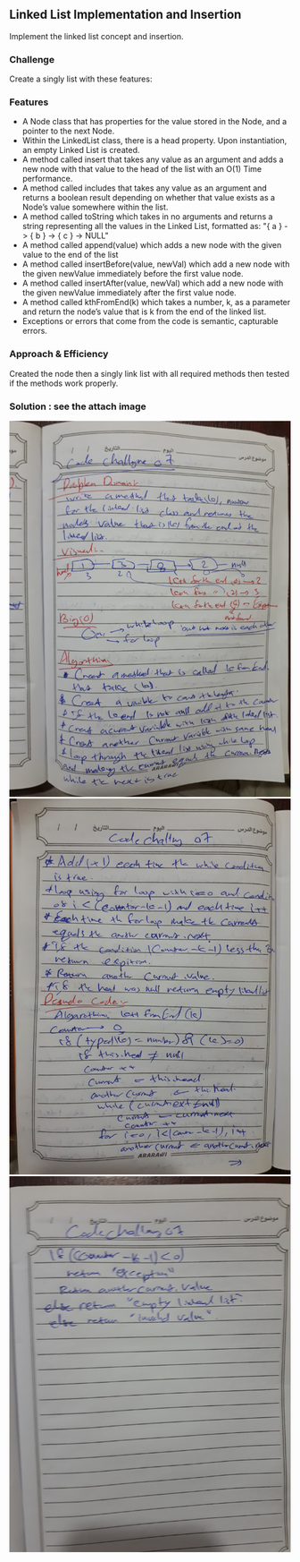 ##  Linked List Implementation and Insertion
Implement the linked list concept and insertion.

### Challenge
Create a singly list with these features:

### Features

* A Node class that has properties for the value stored in the Node, and a pointer to the next Node.
* Within the LinkedList class, there is a head property. Upon instantiation, an empty Linked List is created.
* A method called insert that takes any value as an argument and adds a new node with that value to the head of the list with an O(1) Time performance.
* A method called includes that takes any value as an argument and returns a boolean result depending on whether that value exists as a Node’s value somewhere within the list.
* A method called toString which takes in no arguments and returns a string representing all the values in the Linked List, formatted as: "{ a } -> { b } -> { c } -> NULL"
* A method called append(value) which adds a new node with the given value to the end of the list
* A method called insertBefore(value, newVal) which add a new node with the given newValue immediately before the first value node.
* A method called insertAfter(value, newVal) which add a new node with the given newValue immediately after the first value node.
* A method called kthFromEnd(k) which takes a number, k, as a parameter and return the node’s value that is k from the end of the linked list.
* Exceptions or errors that come from the code is semantic, capturable errors.


### Approach & Efficiency
Created the node then a singly link list with all required methods then tested if the methods work properly.

### Solution : see the attach image
![](codeChall07Img/codeChall07-01.jpg)
![](codeChall07Img/codeChall07-02.jpg)
![](codeChall07Img/codeChall07-03.jpg)

